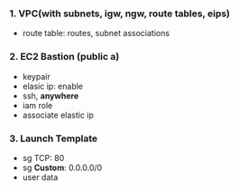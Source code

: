 ### 1. VPC(with subnets, igw, ngw, route tables, eips)
 - route table: routes, subnet associations

### 2. EC2 Bastion (public a)
 - keypair
 - elasic ip: enable
 - ssh, **anywhere**
 - iam role
 - associate elastic ip

### 3. Launch Template
 - sg TCP: 80
 - sg **Custom**: 0.0.0.0/0
 - user data
